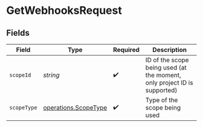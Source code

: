 # GetWebhooksRequest


## Fields

| Field                                                                    | Type                                                                     | Required                                                                 | Description                                                              |
| ------------------------------------------------------------------------ | ------------------------------------------------------------------------ | ------------------------------------------------------------------------ | ------------------------------------------------------------------------ |
| `scopeId`                                                                | *string*                                                                 | :heavy_check_mark:                                                       | ID of the scope being used (at the moment, only project ID is supported) |
| `scopeType`                                                              | [operations.ScopeType](../../models/operations/scopetype.md)             | :heavy_check_mark:                                                       | Type of the scope being used                                             |
